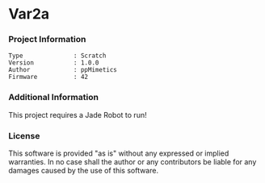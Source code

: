 Var2a
================



### Project Information
```
Type              : Scratch
Version           : 1.0.0
Author            : ppMimetics
Firmware          : 42
```

### Additional Information
This project requires a Jade Robot to run!

### License
This software is provided "as is" without any expressed or implied warranties.  In no case shall the author or any contributors be liable for any damages caused by the use of this software.


